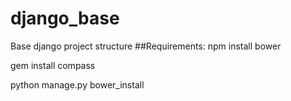 # django_base

Base django project structure
##Requirements:
npm install bower

gem install compass

python manage.py bower_install